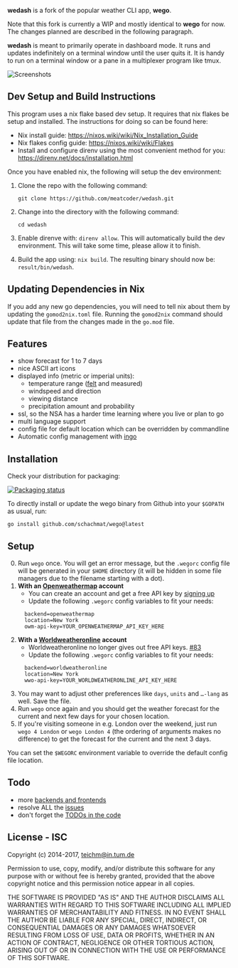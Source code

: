 **wedash** is a fork of the popular weather CLI app, **wego**. 

Note that this fork is currently a WIP and mostly identical to **wego** for now. The changes planned are described in the following paragraph. 

**wedash** is meant to primarily operate in dashboard mode. It runs and updates indefinitely on a terminal window until the user quits it. It is handy to run on a terminal window or a pane in a multiplexer program like tmux.



![Screenshots](http://schachmat.github.io/wego/wego.gif)

## Dev Setup and Build Instructions

This program uses a nix flake based dev setup. It requires that nix flakes be setup and installed. The instructions for doing so can be found here: 

- Nix install guide: https://nixos.wiki/wiki/Nix_Installation_Guide
- Nix flakes config guide: https://nixos.wiki/wiki/Flakes
- Install and configure direnv using the most convenient method for you: https://direnv.net/docs/installation.html

Once you have enabled nix, the following will setup the dev environment:

1. Clone the repo with the following command:

    `git clone https://github.com/meatcoder/wedash.git`

2. Change into the directory with the following command:

    `cd wedash`

3. Enable direnve with: `direnv allow`. This will automatically build the dev environment. This will take some time, please allow it to finish.

4. Build the app using: `nix build`. The resulting binary should now be: `result/bin/wedash`.

## Updating Dependencies in Nix

If you add any new go dependencies, you will need to tell nix about them by updating the `gomod2nix.toml` file. Running the `gomod2nix` command should update that file from the changes made in the `go.mod` file. 

## Features

* show forecast for 1 to 7 days
* nice ASCII art icons
* displayed info (metric or imperial units):
  * temperature range ([felt](https://en.wikipedia.org/wiki/Wind_chill) and measured)
  * windspeed and direction
  * viewing distance
  * precipitation amount and probability
* ssl, so the NSA has a harder time learning where you live or plan to go
* multi language support
* config file for default location which can be overridden by commandline
* Automatic config management with [ingo](https://github.com/schachmat/ingo)

## Installation

Check your distribution for packaging:

[![Packaging status](https://repology.org/badge/vertical-allrepos/wego.svg)](https://repology.org/project/wego/versions)

To directly install or update the wego binary from Github into your `$GOPATH` as usual, run:
```shell
go install github.com/schachmat/wego@latest
```

## Setup

0. Run `wego` once. You will get an error message, but the `.wegorc` config file
   will be generated in your `$HOME` directory (it will be hidden in some file
   managers due to the filename starting with a dot).
0. __With an [Openweathermap](https://home.openweathermap.org/) account__
    * You can create an account and get a free API key by [signing up](https://home.openweathermap.org/users/sign_up)
    * Update the following `.wegorc` config variables to fit your needs:
    ```
      backend=openweathermap
      location=New York
      owm-api-key=YOUR_OPENWEATHERMAP_API_KEY_HERE
    ```
0. __With a [Worldweatheronline](http://www.worldweatheronline.com/) account__
    * Worldweatheronline no longer gives out free API keys. [#83](https://github.com/schachmat/wego/issues/83)
    * Update the following `.wegorc` config variables to fit your needs:
    ```
      backend=worldweatheronline
      location=New York
      wwo-api-key=YOUR_WORLDWEATHERONLINE_API_KEY_HERE
    ```
0. You may want to adjust other preferences like `days`, `units` and `…-lang` as
   well. Save the file.
0. Run `wego` once again and you should get the weather forecast for the current
   and next few days for your chosen location.
0. If you're visiting someone in e.g. London over the weekend, just run `wego 4
   London` or `wego London 4` (the ordering of arguments makes no difference) to
   get the forecast for the current and the next 3 days.

You can set the `$WEGORC` environment variable to override the default config
file location.

## Todo

* more [backends and frontends](https://github.com/schachmat/wego/wiki/How-to-write-a-new-backend-or-frontend)
* resolve ALL the [issues](https://github.com/schachmat/wego/issues)
* don't forget the [TODOs in the code](https://github.com/schachmat/wego/search?q=TODO&type=Code)

## License - ISC

Copyright (c) 2014-2017,  <teichm@in.tum.de>

Permission to use, copy, modify, and/or distribute this software for any purpose
with or without fee is hereby granted, provided that the above copyright notice
and this permission notice appear in all copies.

THE SOFTWARE IS PROVIDED "AS IS" AND THE AUTHOR DISCLAIMS ALL WARRANTIES WITH
REGARD TO THIS SOFTWARE INCLUDING ALL IMPLIED WARRANTIES OF MERCHANTABILITY AND
FITNESS. IN NO EVENT SHALL THE AUTHOR BE LIABLE FOR ANY SPECIAL, DIRECT,
INDIRECT, OR CONSEQUENTIAL DAMAGES OR ANY DAMAGES WHATSOEVER RESULTING FROM LOSS
OF USE, DATA OR PROFITS, WHETHER IN AN ACTION OF CONTRACT, NEGLIGENCE OR OTHER
TORTIOUS ACTION, ARISING OUT OF OR IN CONNECTION WITH THE USE OR PERFORMANCE OF
THIS SOFTWARE.
